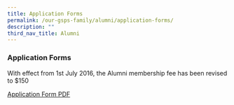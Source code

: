 ```yaml
---
title: Application Forms
permalink: /our-gsps-family/alumni/application-forms/
description: ""
third_nav_title: Alumni
---
```

### **Application Forms**
With effect from 1st July 2016, the Alumni membership fee has been revised to $150

[Application Form PDF](/files/alumniapplicationform2023.pdf)